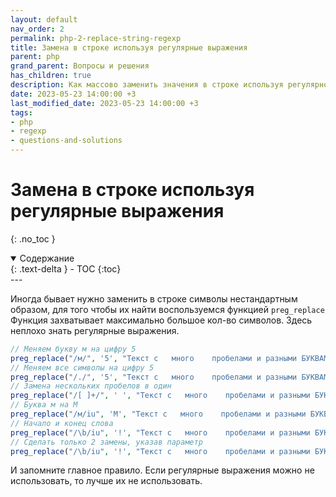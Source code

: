 ```yaml
---
layout: default
nav_order: 2
permalink: php-2-replace-string-regexp
title: Замена в строке используя регулярные выражения
parent: php
grand_parent: Вопросы и решения
has_children: true
description: Как массово заменить значения в строке используя регулярное выражение
date: 2023-05-23 14:00:00 +3
last_modified_date: 2023-05-23 14:00:00 +3
tags:
- php
- regexp
- questions-and-solutions
---
```


# Замена в строке используя регулярные выражения

{: .no_toc }

<details open markdown="block">
  <summary>
    Содержание
  </summary>
  {: .text-delta }
- TOC
{:toc}
</details>
---

Иногда бывает нужно заменить в строке символы нестандартным образом, для того чтобы их найти воспользуемся функцией `preg_replace`
Функция захватывает максимально большое кол-во символов.
Здесь неплохо знать регулярные выражения.

```php
// Меняем букву м на цифру 5
preg_replace("/м/", '5', "Текст с   много    пробелами и разными БУКВАМИ"); // Текст с   5ного    пробела5и и разны5и БУКВАМИ
// Меняем все символы на цифру 5
preg_replace("/./", '5', "Текст с   много    пробелами и разными БУКВАМИ"); // 555555555555555555555555555555555555555555555555555555555555555555555555555555555
// Замена нескольких пробелов в один
preg_replace("/[ ]+/", ' ', "Текст с   много    пробелами и разными БУКВАМИ"); // Текст с много пробелами и разными БУКВАМИ
// Буква м на М
preg_replace("/м/iu", 'М', "Текст с   много    пробелами и разными БУКВАМИ");// Текст с   Много    пробелаМи и разныМи БУКВАМИ
// Начало и конец слова
preg_replace("/\b/iu", '!', "Текст с   много    пробелами и разными БУКВАМИ"); // !Текст! !с!   !много!    !пробелами! !и! !разными! !БУКВАМИ!
// Сделать только 2 замены, указав параметр
preg_replace("/\b/iu", '!', "Текст с   много    пробелами и разными БУКВАМИ", 2); // !Текст! с   много    пробелами и разными БУКВАМИ
```

И запомните главное правило. Если регулярные выражения можно не использовать, то лучше их не использовать.